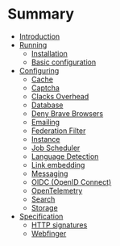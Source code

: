 # Summary

- [Introduction](./introduction.md)
- [Running]()
  - [Installation](./running/installation.md)
  - [Basic configuration](./running/basic-configuration.md)
- [Configuring]()
  - [Cache](./configuring/cache.md)
  - [Captcha](./configuring/captcha.md)
  - [Clacks Overhead](./configuring/clacks-overhead.md)
  - [Database](./configuring/database.md)
  - [Deny Brave Browsers](./configuring/deny-brave-browsers.md)
  - [Emailing](./configuring/email.md)
  - [Federation Filter](./configuring/federation-filter.md)
  - [Instance](./configuring/instance.md)
  - [Job Scheduler](./configuring/job-scheduler.md)
  - [Language Detection](./configuring/language-detection.md)
  - [Link embedding](./configuring/link-embedding.md)
  - [Messaging](./configuring/messaging.md)
  - [OIDC (OpenID Connect)](./configuring/oidc.md)
  - [OpenTelemetry](./configuring/opentelemetry.md)
  - [Search](./configuring/search.md)
  - [Storage](./configuring/storage.md)
- [Specification]()
  - [HTTP signatures](./spec/http-signatures.md)
  - [Webfinger](./spec/webfinger.md)
